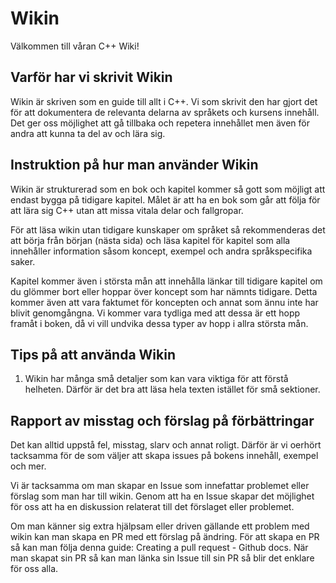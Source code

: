 # **Wikin**

Välkommen till våran C++ Wiki!

## **Varför har vi skrivit Wikin**

Wikin är skriven som en guide till allt i C++. Vi som skrivit den har gjort det för att dokumentera de relevanta delarna av språkets och kursens innehåll. Det ger oss möjlighet att gå tillbaka och repetera innehållet men även för andra att kunna ta del av och lära sig.

## **Instruktion på hur man använder Wikin**

Wikin är strukturerad som en bok och kapitel kommer så gott som möjligt att endast bygga på tidigare kapitel. Målet är att ha en bok som går att följa för att lära sig C++ utan att missa vitala delar och fallgropar.

För att läsa wikin utan tidigare kunskaper om språket så rekommenderas det att börja från början (nästa sida) och läsa kapitel för kapitel som alla innehåller information såsom koncept, exempel och andra språkspecifika saker.

Kapitel kommer även i största mån att innehålla länkar till tidigare kapitel om du glömmer bort eller hoppar över koncept som har nämnts tidigare. Detta kommer även att vara faktumet för koncepten och annat som ännu inte har blivit genomgångna. Vi kommer vara tydliga med att dessa är ett hopp framåt i boken, då vi vill undvika dessa typer av hopp i allra största mån.

## **Tips på att använda Wikin**

1. Wikin har många små detaljer som kan vara viktiga för att förstå helheten. Därför är det bra att läsa hela texten istället för små sektioner.

## **Rapport av misstag och förslag på förbättringar**

Det kan alltid uppstå fel, misstag, slarv och annat roligt. Därför är vi oerhört tacksamma för de som väljer att skapa issues på bokens innehåll, exempel och mer.

Vi är tacksamma om man skapar en Issue som innefattar problemet eller förslag som man har till wikin. Genom att ha en Issue skapar det möjlighet för oss att ha en diskussion relaterat till det förslaget eller problemet.

Om man känner sig extra hjälpsam eller driven gällande ett problem med wikin kan man skapa en PR med ett förslag på ändring. För att skapa en PR så kan man följa denna guide: Creating a pull request - Github docs. När man skapat sin PR så kan man länka sin Issue till sin PR så blir det enklare för oss alla.
